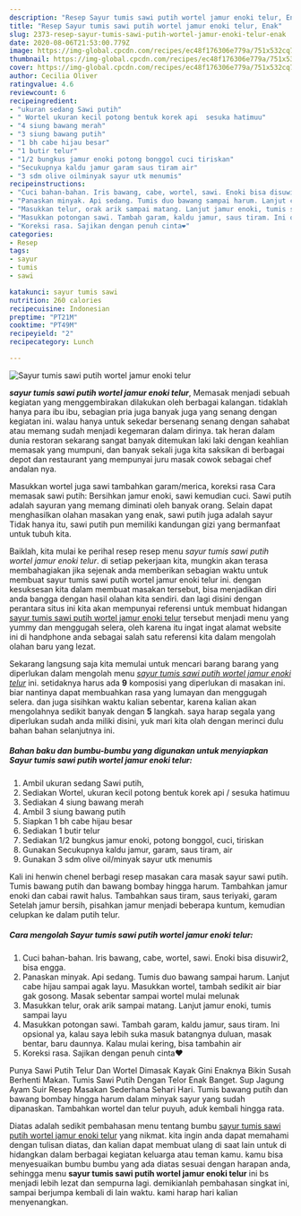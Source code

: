 ```yaml
---
description: "Resep Sayur tumis sawi putih wortel jamur enoki telur, Enak"
title: "Resep Sayur tumis sawi putih wortel jamur enoki telur, Enak"
slug: 2373-resep-sayur-tumis-sawi-putih-wortel-jamur-enoki-telur-enak
date: 2020-08-06T21:53:00.779Z
image: https://img-global.cpcdn.com/recipes/ec48f176306e779a/751x532cq70/sayur-tumis-sawi-putih-wortel-jamur-enoki-telur-foto-resep-utama.jpg
thumbnail: https://img-global.cpcdn.com/recipes/ec48f176306e779a/751x532cq70/sayur-tumis-sawi-putih-wortel-jamur-enoki-telur-foto-resep-utama.jpg
cover: https://img-global.cpcdn.com/recipes/ec48f176306e779a/751x532cq70/sayur-tumis-sawi-putih-wortel-jamur-enoki-telur-foto-resep-utama.jpg
author: Cecilia Oliver
ratingvalue: 4.6
reviewcount: 6
recipeingredient:
- "ukuran sedang Sawi putih"
- " Wortel ukuran kecil potong bentuk korek api  sesuka hatimuu"
- "4 siung bawang merah"
- "3 siung bawang putih"
- "1 bh cabe hijau besar"
- "1 butir telur"
- "1/2 bungkus jamur enoki potong bonggol cuci tiriskan"
- "Secukupnya kaldu jamur garam saus tiram air"
- "3 sdm olive oilminyak sayur utk menumis"
recipeinstructions:
- "Cuci bahan-bahan. Iris bawang, cabe, wortel, sawi. Enoki bisa disuwir2, bisa engga."
- "Panaskan minyak. Api sedang. Tumis duo bawang sampai harum. Lanjut cabe hijau sampai agak layu. Masukkan wortel, tambah sedikit air biar gak gosong. Masak sebentar sampai wortel mulai melunak"
- "Masukkan telur, orak arik sampai matang. Lanjut jamur enoki, tumis sampai layu"
- "Masukkan potongan sawi. Tambah garam, kaldu jamur, saus tiram. Ini opsional ya, kalau saya lebih suka masuk batangnya duluan, masak bentar, baru daunnya. Kalau mulai kering, bisa tambahin air"
- "Koreksi rasa. Sajikan dengan penuh cinta❤️"
categories:
- Resep
tags:
- sayur
- tumis
- sawi

katakunci: sayur tumis sawi 
nutrition: 260 calories
recipecuisine: Indonesian
preptime: "PT21M"
cooktime: "PT49M"
recipeyield: "2"
recipecategory: Lunch

---
```



![Sayur tumis sawi putih wortel jamur enoki telur](https://img-global.cpcdn.com/recipes/ec48f176306e779a/751x532cq70/sayur-tumis-sawi-putih-wortel-jamur-enoki-telur-foto-resep-utama.jpg)

<b><i>sayur tumis sawi putih wortel jamur enoki telur</i></b>, Memasak menjadi sebuah kegiatan yang menggembirakan dilakukan oleh berbagai kalangan. tidaklah hanya para ibu ibu, sebagian pria juga banyak juga yang senang dengan kegiatan ini. walau hanya untuk sekedar bersenang senang dengan sahabat atau memang sudah menjadi kegemaran dalam dirinya. tak heran dalam dunia restoran sekarang sangat banyak ditemukan laki laki dengan keahlian memasak yang mumpuni, dan banyak sekali juga kita saksikan di berbagai depot dan restaurant yang mempunyai juru masak cowok sebagai chef andalan nya.

Masukkan wortel juga sawi tambahkan garam/merica, koreksi rasa Cara memasak sawi putih: Bersihkan jamur enoki, sawi kemudian cuci. Sawi putih adalah sayuran yang memang diminati oleh banyak orang. Selain dapat menghasilkan olahan masakan yang enak, sawi putih juga adalah sayur Tidak hanya itu, sawi putih pun memiliki kandungan gizi yang bermanfaat untuk tubuh kita.

Baiklah, kita mulai ke perihal resep resep menu <i>sayur tumis sawi putih wortel jamur enoki telur</i>. di setiap pekerjaan kita, mungkin akan terasa membahagiakan jika sejenak anda memberikan sebagian waktu untuk membuat sayur tumis sawi putih wortel jamur enoki telur ini. dengan kesuksesan kita dalam membuat masakan tersebut, bisa menjadikan diri anda bangga dengan hasil olahan kita sendiri. dan lagi disini dengan perantara situs ini kita akan mempunyai referensi untuk membuat hidangan <u>sayur tumis sawi putih wortel jamur enoki telur</u> tersebut menjadi menu yang yummy dan menggugah selera, oleh karena itu ingat ingat alamat website ini di handphone anda sebagai salah satu referensi kita dalam mengolah olahan baru yang lezat.


Sekarang langsung saja kita memulai untuk mencari barang barang yang diperlukan dalam mengolah menu <u><i>sayur tumis sawi putih wortel jamur enoki telur</i></u> ini. setidaknya harus ada <b>9</b> komposisi yang diperlukan di masakan ini. biar nantinya dapat membuahkan rasa yang lumayan dan menggugah selera. dan juga sisihkan waktu kalian sebentar, karena kalian akan mengolahnya sedikit banyak dengan <b>5</b> langkah. saya harap segala yang diperlukan sudah anda miliki disini, yuk mari kita olah dengan merinci dulu bahan bahan selanjutnya ini.

<!--inarticleads1-->

##### Bahan baku dan bumbu-bumbu yang digunakan untuk menyiapkan Sayur tumis sawi putih wortel jamur enoki telur:

1. Ambil ukuran sedang Sawi putih,
1. Sediakan  Wortel, ukuran kecil potong bentuk korek api / sesuka hatimuu
1. Sediakan 4 siung bawang merah
1. Ambil 3 siung bawang putih
1. Siapkan 1 bh cabe hijau besar
1. Sediakan 1 butir telur
1. Sediakan 1/2 bungkus jamur enoki, potong bonggol, cuci, tiriskan
1. Gunakan Secukupnya kaldu jamur, garam, saus tiram, air
1. Gunakan 3 sdm olive oil/minyak sayur utk menumis


Kali ini henwin chenel berbagi resep masakan cara masak sayur sawi putih. Tumis bawang putih dan bawang bombay hingga harum. Tambahkan jamur enoki dan cabai rawit halus. Tambahkan saus tiram, saus teriyaki, garam Setelah jamur bersih, pisahkan jamur menjadi beberapa kuntum, kemudian celupkan ke dalam putih telur. 

<!--inarticleads2-->

##### Cara mengolah Sayur tumis sawi putih wortel jamur enoki telur:

1. Cuci bahan-bahan. Iris bawang, cabe, wortel, sawi. Enoki bisa disuwir2, bisa engga.
1. Panaskan minyak. Api sedang. Tumis duo bawang sampai harum. Lanjut cabe hijau sampai agak layu. Masukkan wortel, tambah sedikit air biar gak gosong. Masak sebentar sampai wortel mulai melunak
1. Masukkan telur, orak arik sampai matang. Lanjut jamur enoki, tumis sampai layu
1. Masukkan potongan sawi. Tambah garam, kaldu jamur, saus tiram. Ini opsional ya, kalau saya lebih suka masuk batangnya duluan, masak bentar, baru daunnya. Kalau mulai kering, bisa tambahin air
1. Koreksi rasa. Sajikan dengan penuh cinta❤️


Punya Sawi Putih Telur Dan Wortel Dimasak Kayak Gini Enaknya Bikin Susah Berhenti Makan. Tumis Sawi Putih Dengan Telor Enak Banget. Sup Jagung Ayam Suir Resep Masakan Sederhana Sehari Hari. Tumis bawang putih dan bawang bombay hingga harum dalam minyak sayur yang sudah dipanaskan. Tambahkan wortel dan telur puyuh, aduk kembali hingga rata. 

Diatas adalah sedikit pembahasan menu tentang bumbu <u>sayur tumis sawi putih wortel jamur enoki telur</u> yang nikmat. kita ingin anda dapat memahami dengan tulisan diatas, dan kalian dapat membuat ulang di saat lain untuk di hidangkan dalam berbagai kegiatan keluarga atau teman kamu. kamu bisa menyesuaikan bumbu bumbu yang ada diatas sesuai dengan harapan anda, sehingga menu <b>sayur tumis sawi putih wortel jamur enoki telur</b> ini bs menjadi lebih lezat dan sempurna lagi. demikianlah pembahasan singkat ini, sampai berjumpa kembali di lain waktu. kami harap hari kalian menyenangkan.

